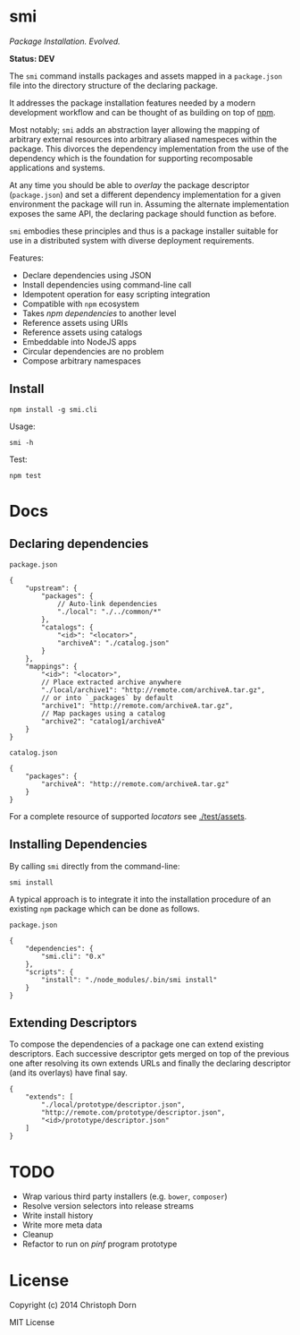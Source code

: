 smi
===

*Package Installation. Evolved.*

**Status: DEV**

The `smi` command installs packages and assets mapped in a `package.json` file into the directory structure of the declaring package.

It addresses the package installation features needed by a modern development workflow and can be thought of as building on top of [npm](https://www.npmjs.org/).

Most notably; `smi` adds an abstraction layer allowing the mapping of arbitrary external resources into arbitrary aliased namespeces within the package. This divorces the dependency implementation from the use of the dependency which is the foundation for supporting recomposable applications and systems.

At any time you should be able to *overlay* the package descriptor (`package.json`) and set a different dependency implementation for a given environment the package will run in. Assuming the alternate implementation exposes the same API, the declaring package should function as before.

`smi` embodies these principles and thus is a package installer suitable for use in a distributed system with diverse deployment requirements.

Features:

  * Declare dependencies using JSON
  * Install dependencies using command-line call
  * Idempotent operation for easy scripting integration
  * Compatible with `npm` ecosystem
  * Takes *npm dependencies* to another level
  * Reference assets using URIs
  * Reference assets using catalogs
  * Embeddable into NodeJS apps
  * Circular dependencies are no problem
  * Compose arbitrary namespaces


Install
-------

	npm install -g smi.cli

Usage:

	smi -h

Test:

	npm test


Docs
====

Declaring dependencies
----------------------

`package.json`

	{
		"upstream": {
	        "packages": {
	        	// Auto-link dependencies
	            "./local": "./../common/*"
	        },
			"catalogs": {
				"<id>": "<locator>",
				"archiveA": "./catalog.json"
			}
		},
		"mappings": {
			"<id>": "<locator>",
			// Place extracted archive anywhere
			"./local/archive1": "http://remote.com/archiveA.tar.gz",
			// or into `_packages` by default
			"archive1": "http://remote.com/archiveA.tar.gz",
			// Map packages using a catalog
			"archive2": "catalog1/archiveA"
		}
	}

`catalog.json`

	{
		"packages": {
			"archiveA": "http://remote.com/archiveA.tar.gz"
		}
	}

For a complete resource of supported *locators* see [./test/assets](https://github.com/sourcemint/smi/tree/master/test/assets).


Installing Dependencies
-----------------------

By calling `smi` directly from the command-line:

	smi install

A typical approach is to integrate it into the installation procedure of an existing `npm` package which can be done as follows.

`package.json`

	{
		"dependencies": {
			"smi.cli": "0.x"
		},
		"scripts": {
			"install": "./node_modules/.bin/smi install"
		}
	}

Extending Descriptors
---------------------

To compose the dependencies of a package one can extend existing descriptors. Each successive descriptor
gets merged on top of the previous one after resolving its own extends URLs and finally the declaring
descriptor (and its overlays) have final say.

	{
		"extends": [
			"./local/prototype/descriptor.json",
			"http://remote.com/prototype/descriptor.json",
			"<id>/prototype/descriptor.json"
		]
	}


TODO
====

  * Wrap various third party installers (e.g. `bower`, `composer`)
  * Resolve version selectors into release streams
  * Write install history
  * Write more meta data
  * Cleanup
  * Refactor to run on *pinf* program prototype


License
=======

Copyright (c) 2014 Christoph Dorn

MIT License
